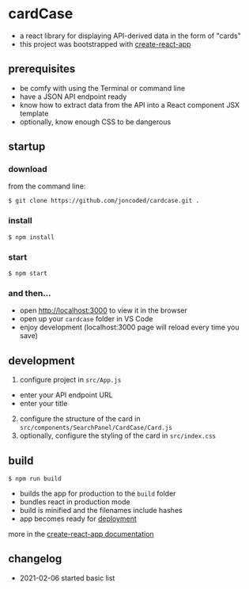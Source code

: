 # cardCase

* a react library for displaying API-derived data in the form of "cards"
* this project was bootstrapped with [create-react-app](https://github.com/facebook/create-react-app)

## prerequisites

* be comfy with using the Terminal or command line
* have a JSON API endpoint ready 
* know how to extract data from the API into a React component JSX template
* optionally, know enough CSS to be dangerous

## startup

### download

from the command line:

```
$ git clone https://github.com/joncoded/cardcase.git .
```
### install

```
$ npm install
```
### start

```
$ npm start
```
### and then...

* open [http://localhost:3000](http://localhost:3000) to view it in the browser
* open up your `cardcase` folder in VS Code 
* enjoy development (localhost:3000 page will reload every time you save)

## development

1. configure project in `src/App.js`
  * enter your API endpoint URL
  * enter your title
2. configure the structure of the card in `src/components/SearchPanel/CardCase/Card.js`
3. optionally, configure the styling of the card in `src/index.css`

## build

```
$ npm run build
```

* builds the app for production to the `build` folder
* bundles react in production mode
* build is minified and the filenames include hashes
* app becomes ready for [deployment](https://facebook.github.io/create-react-app/docs/deployment) 

more in the [create-react-app documentation](https://facebook.github.io/create-react-app/docs/getting-started)

## changelog

* 2021-02-06 started basic list